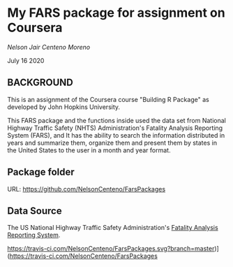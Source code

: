 # My FARS package for assignment on Coursera
_Nelson Jair Centeno Moreno_

July 16 2020

## BACKGROUND

This is an assignment of the Coursera course "Building R Package" as developed by John Hopkins University.

This FARS package and the functions inside used the data set from National Highway Traffic Safety (NHTS) Administration's Fatality Analysis Reporting System (FARS),
and It has the ability to search the information distributed in years and summarize them, organize them and present them by states in the United States to the user 
in a month and year format.

## Package folder

URL: https://github.com/NelsonCenteno/FarsPackages

## Data Source

The US National Highway Traffic Safety Administration's [Fatality Analysis Reporting System](https://www.nhtsa.gov/Data/Fatality-Analysis-Reporting-System-(FARS)).

https://travis-ci.com/NelsonCenteno/FarsPackages.svg?branch=master)](https://travis-ci.com/NelsonCenteno/FarsPackages

